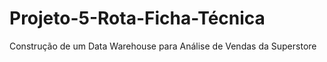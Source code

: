 # Projeto-5-Rota-Ficha-Técnica
Construção de um Data Warehouse para Análise de Vendas da Superstore
